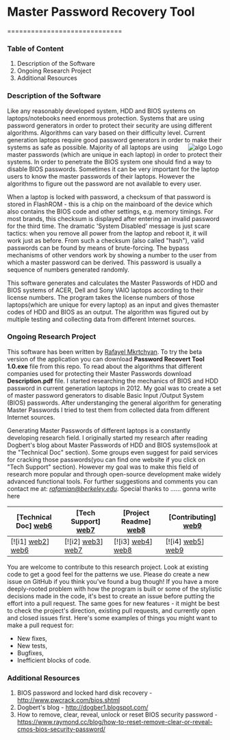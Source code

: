 # Master Password Recovery Tool
=============================

### Table of Content

1. Description of the Software
2. Ongoing Research Project
3. Additional Resources
 
### Description of the Software 

Like any reasonably developed system, HDD and BIOS systems on laptops/notebooks need enormous protection. Systems that are using password generators in order to protect their security are using different algorithms. Algorithms can vary based on their difficulty level. Current generation laptops require good password generators in order to make their systems as safe as possible.
<img src="https://cloud.githubusercontent.com/assets/5885065/5726188/578acd5c-9b0e-11e4-870a-3ecc4bdbab3d.gif"
 alt="algo Logo" title="algo" align="right" />
Majority of all laptops are using master passwords (which are unique in each laptop) in order to protect their systems. In order to penetrate the BIOS system one should find a way to disable BIOS passwords. Sometimes it can be very important for the laptop users to know the master passwords of their laptops. However the algorithms to figure out the password are not available to every user.

When a laptop is locked with password, a checksum of that password is stored in FlashROM - this is a chip on the mainboard of the device which also contains the BIOS code and other settings, e.g. memory timings. For most brands, this checksum is displayed after entering an invalid password for the third time. The dramatic 'System Disabled' message is just scare tactics: when you remove all power from the laptop and reboot it, it will work just as before. From such a checksum (also called "hash"), valid passwords can be found by means of brute-forcing. The bypass mechanisms of other vendors work by showing a number to the user from which a master password can be derived. This password is usually a sequence of numbers generated randomly. 

This software generates and calculates the Master Passwords of HDD and BIOS systems of ACER, Dell and Sony VAIO laptops according to their license numbers. The program takes the license numbers of those laptops(which are unique for every laptop) as an input and gives themaster codes of HDD and BIOS as an output. The algorithm was figured out by multiple testing and collecting data from different Internet sources.

### Ongoing Research Project

This software has been written by [Rafayel Mkrtchyan][web1]. To try the beta version of the application you can download **Password Recovert Tool 1.0.exe** file from this repo. To read about the algorithms that different companies used for protecting their Master Passwords download **Description.pdf** file. I started researching the mechanics of BIOS and HDD password in current generation laptops in 2012. My goal was to create a set of master password generators to disable Basic Input /Output System (BIOS) passwords. After understanging the general algorithm for generating Master Passwords I tried to test them from collected data from different Internet sources.

Generating Master Passwords of different laptops is a constantly developing research field. I originally started my research after reading Dogbert's blog about Master Passwords of HDD and BIOS systems(look at the "Technical Doc" section). Some groups even suggest for paid services for cracking those passwords(you can find one website if you click on "Tech Support" section). However my goal was to make this field of research more popular and through open-source development make widely advanced functional tools. For further suggestions and comments you can contact me at: *rafamian@berkeley.edu*. Special thanks to ...... gonna write here

| **[Technical Doc] [web6]**     | **[Tech Support] [web7]**     | **[Project Readme] [web8]**           | **[Contributing] [web9]**           |
|-------------------------------------|-------------------------------|-----------------------------------|---------------------------------------------|
| [![i1] [web2]] [web6] | [![i2] [web3]] [web7] | [![i3] [web4]] [web8] | [![i4] [web5]] [web9] |


You are welcome to contribute to this research project. Look at existing code to get a good feel for the patterns we use. Please do create a new issue on GitHub if you think you've found a bug though! If you have a more deeply-rooted problem with how the program is built or some of the stylistic decisions made in the code, it's best to create an issue before putting the effort into a pull request. The same goes for new features - it might be best to check the project's direction, existing pull requests, and currently open and closed issues first. Here's some examples of things you might want to make a pull request for:
* New fixes,
* New tests,
* Bugfixes,
* Inefficient blocks of code.
   
### Additional Resources

1. BIOS password and locked hard disk recovery - http://www.pwcrack.com/bios.shtml
2. Dogbert's blog - http://dogber1.blogspot.com/
3. How to remove, clear, reveal, unlock or reset BIOS security password - https://www.raymond.cc/blog/how-to-reset-remove-clear-or-reveal-cmos-bios-security-password/

[web1]: https://www.linkedin.com/in/rafayelmkrtchyan
[web2]: https://cloud.githubusercontent.com/assets/5885065/5914280/9c246678-a5a7-11e4-86af-28f5141aaf8d.png
[web3]: https://cloud.githubusercontent.com/assets/5885065/5914284/ace3ef38-a5a7-11e4-88ab-04e6fb2e9be5.png
[web4]: https://d3i6fms1cm1j0i.cloudfront.net/github/images/roadmap.png
[web5]: https://cloud.githubusercontent.com/assets/5885065/5914295/daaf6276-a5a7-11e4-9423-8369a32951ba.png
[web6]: http://dogber1.blogspot.com/2009/05/table-of-reverse-engineered-bios.html
[web7]: http://www.pwcrack.com/bios.shtml
[web8]: https://github.com/MicBrain/Master-Password-Recovery-Tool/blob/master/README.md
[web9]: https://www.linkedin.com/in/rafayelmkrtchyan
